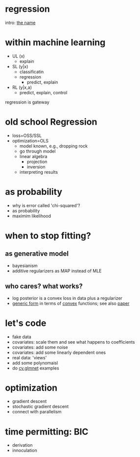 regression
==

intro: [the name](http://projecteuclid.org/download/pdf_1/euclid.ss/1177012581)



# within machine learning

- UL (x)
    - explain
- SL (y|x) 
  + classificatin
  + regression
    - predict, explain
- RL (y|x,a)
    - predict, explain, control

regression is gateway

# old school Regression

- loss=OSS/SSL
- optimization=OLS
  - model known, e.g., dropping rock
  - go through model
  - linear algebra
    + projection
    + inversion
  - interpreting results

# as probability

- why is error called 'chi-squared'?
- as probability
- maximim likelihood

# when to stop fitting?

## as generative model
 
- bayesianism
- additive regularizers as MAP instead of MLE

## who cares? what works?

- log posterior is a convex loss in data plus a regularizer
- [generic form](http://web.cse.ohio-state.edu/mlss09/mlss09_talks/5.june-FRI/jordan.pdf) in terms of [convex](http://en.wikipedia.org/wiki/Convex_function#Definition) functions; see also [paper](http://arxiv.org/pdf/math/0510521.pdf)

# let's code

- fake data
- covariates: scale them and see what happens to coefficients
- covariates: add some noise
- covariates: add some linearly dependent ones
- real data: 'views'
- add some polynomaisl
- do [cv.glmnet](http://cran.r-project.org/web/packages/glmnet/index.html)  examples

# optimization

- gradient descent
- stochastic gradient descent
- connect with parallelism

# time permitting: BIC

- derivation
- innoculation
